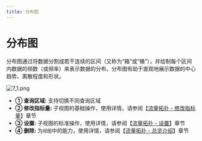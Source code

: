 ```yaml
---
title: 分布图
---
```

# 分布图  

分布图通过将数据分割成若干连续的区间（又称为“箱”或“桶”），并绘制每个区间内数据的频数（或频率）来表示数据的分布。分布图有助于直观地展示数据的中心趋势、离散程度和形状。

![7_1.png](https://yunshan-guangzhou.oss-cn-beijing.aliyuncs.com/pub/pic/20230919650975509aeb6.png)

- **① 查询区域:** 支持切换不同查询区域
- **② 修改指标量:** 子视图的基础操作，使用详情，请参阅【[流量拓扑 - 修改指标量](./02-topology.md)】章节
- **③ 设置:** 子视图的标准操作，使用详情，请参阅【[流量拓扑 - 设置](./02-topology.md)】章节
- **④ 删除:** 为`视图`中的能力，使用详情，请参阅【[流量拓扑 - 总览介绍](./02-topology.md)】章节

